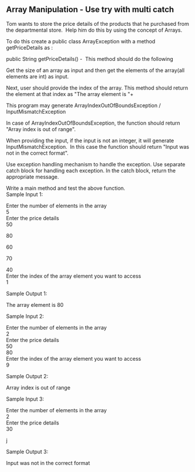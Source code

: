 Array Manipulation - Use try with multi catch
---------------------------------------------

Tom wants to store the price details of the products that he purchased from the departmental store.  Help him do this by using the concept of Arrays.

To do this create a public class ArrayException with a method getPriceDetails as :

public String getPriceDetails() -  This method should do the following

Get the size of an array as input and then get the elements of the array(all elements are int) as input.

Next, user should provide the index of the array. This method should return the element at that index as "The array element is "+<that value>

This program may generate ArrayIndexOutOfBoundsException / InputMismatchException

In case of ArrayIndexOutOfBoundsException, the function should return "Array index is out of range".

When providing the input, if the input is not an integer, it will generate InputMismatchException.  In this case the function should return "Input was not in the correct format".

Use exception handling mechanism to handle the exception. Use separate catch block for handling each exception. In the catch block, return the appropriate message.

Write a main method and test the above function.\
Sample Input 1:

Enter the number of elements in the array\
5\
Enter the price details\
50

80

60

70

40\
Enter the index of the array element you want to access\
1

Sample Output 1:

The array element is 80

Sample Input 2:

Enter the number of elements in the array\
2\
Enter the price details\
50\
80\
Enter the index of the array element you want to access\
9

Sample Output 2:

Array index is out of range

Sample Input 3:

Enter the number of elements in the array\
2\
Enter the price details\
30

j

Sample Output 3:

Input was not in the correct format